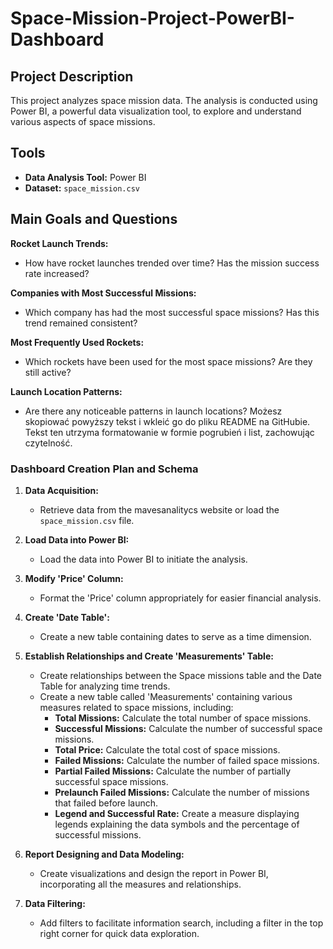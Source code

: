 # Space-Mission-Project-PowerBI-Dashboard

## Project Description
This project analyzes space mission data. The analysis is conducted using Power BI, a powerful data visualization tool, to explore and understand various aspects of space missions.

## Tools

- **Data Analysis Tool:** Power BI
- **Dataset:** `space_mission.csv`
  
## Main Goals and Questions

**Rocket Launch Trends:**
- How have rocket launches trended over time? Has the mission success rate increased?

**Companies with Most Successful Missions:**
- Which company has had the most successful space missions? Has this trend remained consistent?

**Most Frequently Used Rockets:**
- Which rockets have been used for the most space missions? Are they still active?

**Launch Location Patterns:**
- Are there any noticeable patterns in launch locations?
Możesz skopiować powyższy tekst i wkleić go do pliku README na GitHubie. Tekst ten utrzyma formatowanie w formie pogrubień i list, zachowując czytelność.


### Dashboard Creation Plan and Schema

1. **Data Acquisition:**
   - Retrieve data from the mavesanalitycs website or load the `space_mission.csv` file.

2. **Load Data into Power BI:**
   - Load the data into Power BI to initiate the analysis.

3. **Modify 'Price' Column:**
   - Format the 'Price' column appropriately for easier financial analysis.

4. **Create 'Date Table':**
   - Create a new table containing dates to serve as a time dimension.

5. **Establish Relationships and Create 'Measurements' Table:**
   - Create relationships between the Space missions table and the Date Table for analyzing time trends.
   - Create a new table called 'Measurements' containing various measures related to space missions, including:
     - **Total Missions:** Calculate the total number of space missions.
     - **Successful Missions:** Calculate the number of successful space missions.
     - **Total Price:** Calculate the total cost of space missions.
     - **Failed Missions:** Calculate the number of failed space missions.
     - **Partial Failed Missions:** Calculate the number of partially successful space missions.
     - **Prelaunch Failed Missions:** Calculate the number of missions that failed before launch.
     - **Legend and Successful Rate:** Create a measure displaying legends explaining the data symbols and the percentage of successful missions.

6. **Report Designing and Data Modeling:**
   - Create visualizations and design the report in Power BI, incorporating all the measures and relationships.

7. **Data Filtering:**
   - Add filters to facilitate information search, including a filter in the top right corner for quick data exploration.
  

     
